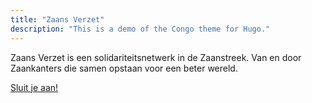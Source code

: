 ```yaml
---
title: "Zaans Verzet"
description: "This is a demo of the Congo theme for Hugo."
---
```


Zaans Verzet is een solidariteitsnetwerk in de Zaanstreek. Van en door Zaankanters die samen opstaan voor een beter wereld.

[Sluit je aan!](/contact)